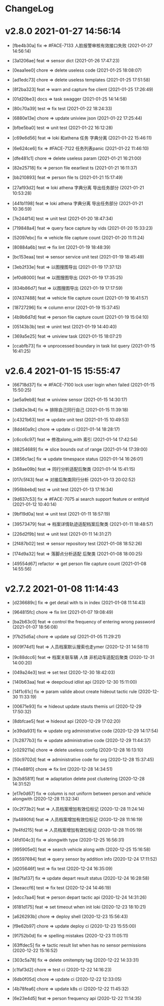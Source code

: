 # ChangeLog


# v2.8.0 2021-01-27 14:56:14

* [fbe4b30a]  fix  => #FACE-7133 人脸报警审核有效接口失败 (2021-01-27 14:56:14)

* [3a1206ae]  feat  => sensor dict (2021-01-26 17:47:23)

* [0eaa1ee0]  chore  => delete  useless code (2021-01-25 18:08:07)

* [ad1edc73]  chore  => delete useless templates (2021-01-25 17:51:58)

* [8f2ba323]  feat  => warn and capture fse client (2021-01-25 17:26:49)

* [01d20be3]  docs  => task swagger (2021-01-25 14:14:58)

* [80c70a39]  test  => fix test (2021-01-22 18:24:33)

* [6880e13e]  chore  => update uniview json (2021-01-22 17:25:44)

* [bfbe5ba0]  test  => unit test (2021-01-22 16:12:28)

* [c69e6d56]  feat  => loki 和athena 任务 字典分离 (2021-01-22 15:46:11)

* [6e624ce6]  fix  => #FACE-7122 任务列表panic (2021-01-22 11:46:10)

* [dfe481c1]  chore  => delete useless param (2021-01-21 16:21:00)

* [82e25718]  fix  => person file eearliest ts (2021-01-21 16:11:37)

* [bb210893]  feat  => person file ts (2021-01-21 15:17:49)

* [27af93d2]  feat  => loki athena 字典分离 导出任务部分 (2021-01-21 10:53:28)

* [441b1198]  feat  => loki athena 字典分离 导出任务部分 (2021-01-21 10:36:59)

* [7e244f14]  test  => unit test (2021-01-20 18:47:34)

* [719848a4]  feat  => query face capture by vids (2021-01-20 15:33:23)

* [52097ebc]  fix  => vehicle file capture count (2021-01-20 11:11:24)

* [80884a6b]  test  => fix lint (2021-01-19 18:48:39)

* [bc153eaa]  test  => sensor service unit test (2021-01-19 18:45:49)

* [3eb2f33e]  feat  => 以图搜图导出 (2021-01-19 17:37:12)

* [ef0d8000]  feat  => 以图搜图导出 (2021-01-19 17:35:25)

* [834b86d7]  feat  => 以图搜图导出 (2021-01-19 17:17:59)

* [07437488]  feat  => vehicle file capture count (2021-01-19 16:41:57)

* [18727296]  fix  => column error (2021-01-19 15:37:45)

* [4b9b6d7d]  feat  => person file capture count (2021-01-19 15:04:10)

* [05143b3b]  test  => unint test (2021-01-19 14:40:40)

* [369a5e25]  feat  => uniview task (2021-01-15 18:07:21)

* [ccabfb73]  fix  => unprocessed boundary in task list query (2021-01-15 16:41:25)


# v2.6.4 2021-01-15 15:55:47

* [66718d37]  fix  => #FACE-7100 lock user login when failed (2021-01-15 15:50:25)

* [ae5a9eb8]  feat  => uniview sensor (2021-01-15 14:30:17)

* [3d82e3b4]  fix  => 排除自己同行自己 (2021-01-15 11:39:18)

* [c4321b63]  test  => update unit test (2021-01-15 10:49:53)

* [8dd40a9c]  chore  => update ci (2021-01-14 18:28:17)

* [c6cc6c97]  feat  => 修改along_with 索引 (2021-01-14 17:42:54)

* [88254689]  fix  => slice bounds out of range (2021-01-14 17:39:00)

* [3856c1ac]  fix  => update timespace status (2021-01-14 16:26:01)

* [b58ae09b]  feat  => 同行分析适配后聚类 (2021-01-14 15:41:15)

* [017c5f43]  feat  => 对接后聚类同行分析 (2021-01-13 20:02:52)

* [956bbebd]  test  => unit test (2021-01-13 17:16:34)

* [9d637c53]  fix  => #FACE-7075 ai search support feature or entityid (2021-01-12 10:40:14)

* [9bf19d0a]  test  => unit test (2021-01-11 18:57:19)

* [39573479]  feat  => 档案详情轨迹适配档案后聚类 (2021-01-11 18:48:57)

* [226d2f9b]  test  => unit test (2021-01-11 14:31:27)

* [2f487b02]  test  => sensor repository test (2021-01-08 18:52:26)

* [174d9a32]  feat  => 落脚点分析适配 后聚类 (2021-01-08 18:00:25)

* [49554d67]  refactor  => get person file capture count (2021-01-08 14:55:56)


# v2.7.2 2021-01-08 11:14:43

* [d236689c]  fix  => get detail with ts in index (2021-01-08 11:14:43)

* [964815fc]  chore  => fix lint (2021-01-07 19:08:49)

* [ba2b63c0]  feat  => control the frequency of entering wrong password (2021-01-07 18:56:08)

* [f7b25d5a]  chore  => update sql (2021-01-05 11:29:21)

* [609f74d1]  feat  => 人员档案默认搜索也走ymer (2020-12-31 14:58:11)

* [9c88dcc6]  feat  => 档案关联车辆 人体 非机动车适配后聚类 (2020-12-31 14:00:20)

* [049a24e3]  test  => set test (2020-12-30 18:42:03)

* [140b63aa]  feat  => deepcloud idlist api (2020-12-30 15:11:00)

* [14f1c61c]  fix  => param valide about create hideout tactic rule (2020-12-30 11:33:19)

* [00671e93]  fix  => hideout update stauts themis url (2020-12-29 17:50:32)

* [8dbfcae5]  feat  => hideout api (2020-12-29 17:02:20)

* [e39da931]  fix  => update org administrative code (2020-12-29 14:17:54)

* [7c2877b3]  fix  => update administrative code (2020-12-29 11:44:37)

* [c029211a]  chore  => delete useless config (2020-12-28 16:13:10)

* [50c9702d]  feat  => administrative code for org (2020-12-28 15:37:45)

* [114e88f0]  chore  => fix lint (2020-12-28 14:34:51)

* [b2b8581f]  feat  => adaptation delete post clustering (2020-12-28 14:31:52)

* [e17e0d67]  fix  => column is not uniform between person and vehicle alongwith (2020-12-28 11:32:34)

* [0c2f73b2]  feat  => 人员档案增加有效位标记 (2020-12-28 11:24:14)

* [fa4890fd]  feat  => 人员档案增加有效位标记 (2020-12-28 11:16:19)

* [fe4fd215]  feat  => 人员档案增加有效位标记 (2020-12-28 11:05:19)

* [4fd104c3]  fix  => alongwith type (2020-12-25 16:56:31)

* [995905e0]  feat  => search vehicle along with (2020-12-25 15:16:58)

* [95597694]  feat  => query sensor by addition info (2020-12-24 17:11:52)

* [d205646f]  test  => fix test (2020-12-24 16:35:09)

* [8d7fa137]  fix  => update depart result status (2020-12-24 16:28:58)

* [3eeaccf6]  test  => fix test (2020-12-24 14:46:19)

* [edcc7aa4]  feat  => person depart tactic api (2020-12-24 14:31:26)

* [6181d175]  feat  => set timeout when init loki (2020-12-23 18:10:21)

* [a626293b]  chore  => deploy shell (2020-12-23 15:56:43)

* [f9e62b97]  chore  => update deploy ci (2020-12-23 15:55:00)

* [91752b0d]  fix  => spelling mistakes (2020-12-23 11:05:11)

* [63ffdec5]  fix  => tactic result list when has no sensor permissions (2020-12-22 15:16:52)

* [303c5a78]  fix  => delete omitempty tag (2020-12-22 14:33:31)

* [c1faf3d2]  chore  => test ci (2020-12-22 14:16:23)

* [6db0f05d]  chore  => update ci (2020-12-22 12:33:05)

* [4b78fea6]  chore  => update k8s ci (2020-12-22 11:45:32)

* [6e23e4d5]  feat  => person frequency api (2020-12-22 11:14:35)

